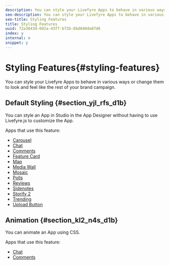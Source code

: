 ```yaml
---
description: You can style your Livefyre Apps to behave in various ways or change them to look and feel like the rest of your brand campaign.
seo-description: You can style your Livefyre Apps to behave in various ways or change them to look and feel like the rest of your brand campaign.
seo-title: Styling Features
title: Styling Features
uuid: 72a3843d-692a-43ff-b72b-6bd840de87d6
index: y
internal: n
snippet: y
---
```


# Styling Features{#styling-features}

You can style your Livefyre Apps to behave in various ways or change them to look and feel like the rest of your brand campaign.

## Default Styling {#section_yjl_rfs_d1b}

You can style an App in Studio in the App Designer without having to use Livefyre.js to customize the App.

Apps that use this feature:

* [Carousel](../../c-about-apps/c-carousel-app/c-carousel-app.md#c_carousel_app)
* [Chat](../../c-about-apps/c-chat-app/c-chat-app.md#c_chat_app)
* [Comments](c_comments_app.md#c_comments_app)
* [Feature Card](../../c-about-apps/c-feature-card-app/c-feature-card-app.md#c_feature_card_app)
* [Map](../../c-about-apps/c-map-app/c-map-app.md#c_map_app)
* [Media Wall](../../c-about-apps/c-media-wall-app/c-media-wall-app.md#c_media_wall_app)
* [Mosaic](../../c-about-apps/c-mosaic-app/c-mosaic-app.md#c_mosaic_app)
* [Polls](../../c-about-apps/c-polls-app/c-polls-app.md#c_polls_app)
* [Reviews](../../c-about-apps/c-reviews-app/c-reviews-app.md#c_reviews_app)
* [Sidenotes](../../c-about-apps/c-sidenotes-app/c-sidenotes-app.md#c_sidenotes_app)
* [Storify 2](../../c-about-apps/c-storify2/c-storify2.md#c_storify2)
* [Trending](../../c-about-apps/c-trending-app/c-trending-app.md#c_trending_app)
* [Upload Button](../../c-about-apps/c-upload-button-app/c-upload-button-app.md#c_upload_button_app)

## Animation {#section_kl2_n4s_d1b}

You can animate an App using CSS.

Apps that use this feature:

* [Chat](../../c-about-apps/c-chat-app/c-chat-app.md#c_chat_app)
* [Comments](c_comments_app.md#c_comments_app)


